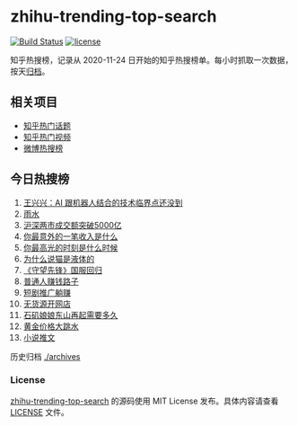 # zhihu-trending-top-search

[![Build Status](https://github.com/justjavac/zhihu-trending-top-search/workflows/ci/badge.svg?branch=main)](https://github.com/justjavac/zhihu-trending-top-search/actions)
[![license](https://img.shields.io/github/license/justjavac/zhihu-trending-top-search)](https://github.com/justjavac/zhihu-trending-top-search/blob/main/LICENSE)

知乎热搜榜，记录从 2020-11-24 日开始的知乎热搜榜单。每小时抓取一次数据，按天[归档](./archives)。

## 相关项目

- [知乎热门话题](https://github.com/justjavac/zhihu-trending-hot-questions)
- [知乎热门视频](https://github.com/justjavac/zhihu-trending-hot-video)
- [微博热搜榜](https://github.com/justjavac/weibo-trending-hot-search)

## 今日热搜榜

<!-- BEGIN -->
<!-- 最后更新时间 Wed Feb 19 2025 11:20:08 GMT+0800 (China Standard Time) -->

1. [王兴兴：AI 跟机器人结合的技术临界点还没到](https://www.zhihu.com/search?q=%E7%8E%8B%E5%85%B4%E5%85%B4%EF%BC%9AAI%20%E8%B7%9F%E6%9C%BA%E5%99%A8%E4%BA%BA%E7%BB%93%E5%90%88%E7%9A%84%E6%8A%80%E6%9C%AF%E4%B8%B4%E7%95%8C%E7%82%B9%E8%BF%98%E6%B2%A1%E5%88%B0)
1. [雨水](https://www.zhihu.com/search?q=%E9%9B%A8%E6%B0%B4)
1. [沪深两市成交额突破5000亿](https://www.zhihu.com/search?q=%E6%B2%AA%E6%B7%B1%E4%B8%A4%E5%B8%82%E6%88%90%E4%BA%A4%E9%A2%9D%E7%AA%81%E7%A0%B45000%E4%BA%BF)
1. [你最意外的一笔收入是什么](https://www.zhihu.com/search?q=%E4%BD%A0%E6%9C%80%E6%84%8F%E5%A4%96%E7%9A%84%E4%B8%80%E7%AC%94%E6%94%B6%E5%85%A5%E6%98%AF%E4%BB%80%E4%B9%88)
1. [你最高光的时刻是什么时候](https://www.zhihu.com/search?q=%E4%BD%A0%E6%9C%80%E9%AB%98%E5%85%89%E7%9A%84%E6%97%B6%E5%88%BB%E6%98%AF%E4%BB%80%E4%B9%88%E6%97%B6%E5%80%99)
1. [为什么说猫是液体的](https://www.zhihu.com/search?q=%E4%B8%BA%E4%BB%80%E4%B9%88%E8%AF%B4%E7%8C%AB%E6%98%AF%E6%B6%B2%E4%BD%93%E7%9A%84)
1. [《守望先锋》国服回归](https://www.zhihu.com/search?q=%E3%80%8A%E5%AE%88%E6%9C%9B%E5%85%88%E9%94%8B%E3%80%8B%E5%9B%BD%E6%9C%8D%E5%9B%9E%E5%BD%92)
1. [普通人赚钱路子](https://www.zhihu.com/search?q=%E6%99%AE%E9%80%9A%E4%BA%BA%E8%B5%9A%E9%92%B1%E8%B7%AF%E5%AD%90)
1. [短剧推广躺赚](https://www.zhihu.com/search?q=%E7%9F%AD%E5%89%A7%E6%8E%A8%E5%B9%BF%E8%BA%BA%E8%B5%9A)
1. [无货源开网店](https://www.zhihu.com/search?q=%E6%97%A0%E8%B4%A7%E6%BA%90%E5%BC%80%E7%BD%91%E5%BA%97)
1. [石矶娘娘东山再起需要多久](https://www.zhihu.com/search?q=%E7%9F%B3%E7%9F%B6%E5%A8%98%E5%A8%98%E4%B8%9C%E5%B1%B1%E5%86%8D%E8%B5%B7%E9%9C%80%E8%A6%81%E5%A4%9A%E4%B9%85)
1. [黄金价格大跳水](https://www.zhihu.com/search?q=%E9%BB%84%E9%87%91%E4%BB%B7%E6%A0%BC%E5%A4%A7%E8%B7%B3%E6%B0%B4)
1. [小说推文](https://www.zhihu.com/search?q=%E5%B0%8F%E8%AF%B4%E6%8E%A8%E6%96%87)

<!-- END -->

历史归档 [./archives](./archives)

### License

[zhihu-trending-top-search](https://github.com/justjavac/zhihu-trending-top-search) 的源码使用 MIT License
发布。具体内容请查看 [LICENSE](./LICENSE) 文件。
